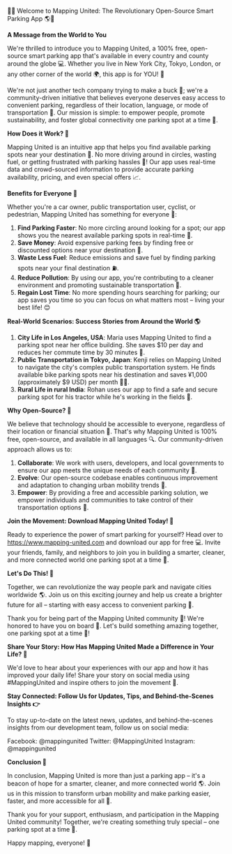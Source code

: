 🚀💨 Welcome to Mapping United: The Revolutionary Open-Source Smart Parking App 🌎👋

**A Message from the World to You**

We're thrilled to introduce you to Mapping United, a 100% free, open-source smart parking app that's available in every country and county around the globe 💻. Whether you live in New York City, Tokyo, London, or any other corner of the world 🌍, this app is for YOU! 👫

We're not just another tech company trying to make a buck 💸; we're a community-driven initiative that believes everyone deserves easy access to convenient parking, regardless of their location, language, or mode of transportation 🚂. Our mission is simple: to empower people, promote sustainability, and foster global connectivity one parking spot at a time 🌈.

**How Does it Work? 🤔**

Mapping United is an intuitive app that helps you find available parking spots near your destination 📍. No more driving around in circles, wasting fuel, or getting frustrated with parking hassles 🚫! Our app uses real-time data and crowd-sourced information to provide accurate parking availability, pricing, and even special offers 📈.

**Benefits for Everyone 🌟**

Whether you're a car owner, public transportation user, cyclist, or pedestrian, Mapping United has something for everyone 👏:

1. **Find Parking Faster**: No more circling around looking for a spot; our app shows you the nearest available parking spots in real-time 📍.
2. **Save Money**: Avoid expensive parking fees by finding free or discounted options near your destination 💸.
3. **Waste Less Fuel**: Reduce emissions and save fuel by finding parking spots near your final destination ⛽️.
4. **Reduce Pollution**: By using our app, you're contributing to a cleaner environment and promoting sustainable transportation 🌿.
5. **Regain Lost Time**: No more spending hours searching for parking; our app saves you time so you can focus on what matters most – living your best life! 😊

**Real-World Scenarios: Success Stories from Around the World 🌎**

1. **City Life in Los Angeles, USA**: Maria uses Mapping United to find a parking spot near her office building. She saves $10 per day and reduces her commute time by 30 minutes 💪.
2. **Public Transportation in Tokyo, Japan**: Kenji relies on Mapping United to navigate the city's complex public transportation system. He finds available bike parking spots near his destination and saves ¥1,000 (approximately $9 USD) per month 🚴‍♂️.
3. **Rural Life in rural India**: Rohan uses our app to find a safe and secure parking spot for his tractor while he's working in the fields 🌾.

**Why Open-Source? 🤝**

We believe that technology should be accessible to everyone, regardless of their location or financial situation 💯. That's why Mapping United is 100% free, open-source, and available in all languages 🔍. Our community-driven approach allows us to:

1. **Collaborate**: We work with users, developers, and local governments to ensure our app meets the unique needs of each community 🌈.
2. **Evolve**: Our open-source codebase enables continuous improvement and adaptation to changing urban mobility trends 🔄.
3. **Empower**: By providing a free and accessible parking solution, we empower individuals and communities to take control of their transportation options 🚀.

**Join the Movement: Download Mapping United Today! 🎉**

Ready to experience the power of smart parking for yourself? Head over to https://www.mapping-united.com and download our app for free 💻. Invite your friends, family, and neighbors to join you in building a smarter, cleaner, and more connected world one parking spot at a time 🔗.

**Let's Do This! 🌟**

Together, we can revolutionize the way people park and navigate cities worldwide 🌎. Join us on this exciting journey and help us create a brighter future for all – starting with easy access to convenient parking 💖.

Thank you for being part of the Mapping United community 👥! We're honored to have you on board 🚀. Let's build something amazing together, one parking spot at a time 🔗!

**Share Your Story: How Has Mapping United Made a Difference in Your Life? 📝**

We'd love to hear about your experiences with our app and how it has improved your daily life! Share your story on social media using #MappingUnited and inspire others to join the movement 💬.

**Stay Connected: Follow Us for Updates, Tips, and Behind-the-Scenes Insights 👉**

To stay up-to-date on the latest news, updates, and behind-the-scenes insights from our development team, follow us on social media:

Facebook: @mappingunited
Twitter: @MappingUnited
Instagram: @mappingunited

**Conclusion 🌈**

In conclusion, Mapping United is more than just a parking app – it's a beacon of hope for a smarter, cleaner, and more connected world 🌎. Join us in this mission to transform urban mobility and make parking easier, faster, and more accessible for all 🚀.

Thank you for your support, enthusiasm, and participation in the Mapping United community! Together, we're creating something truly special – one parking spot at a time 🔗.

Happy mapping, everyone! 🌟